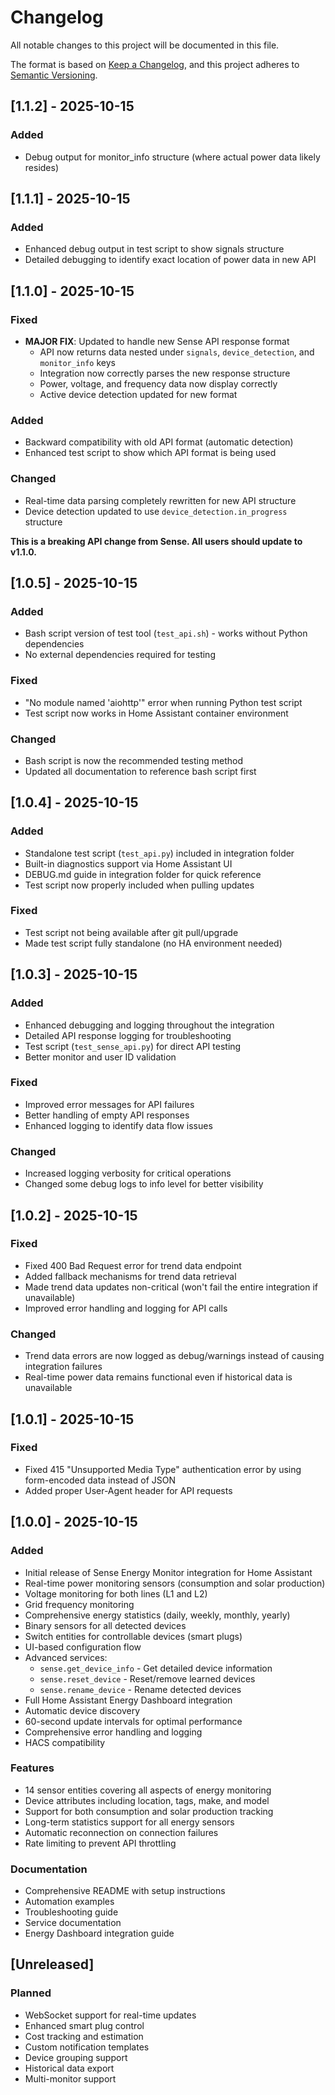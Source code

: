 # Changelog

All notable changes to this project will be documented in this file.

The format is based on [Keep a Changelog](https://keepachangelog.com/en/1.0.0/),
and this project adheres to [Semantic Versioning](https://semver.org/spec/v2.0.0.html).

## [1.1.2] - 2025-10-15

### Added
- Debug output for monitor_info structure (where actual power data likely resides)

## [1.1.1] - 2025-10-15

### Added
- Enhanced debug output in test script to show signals structure
- Detailed debugging to identify exact location of power data in new API

## [1.1.0] - 2025-10-15

### Fixed
- **MAJOR FIX**: Updated to handle new Sense API response format
  - API now returns data nested under `signals`, `device_detection`, and `monitor_info` keys
  - Integration now correctly parses the new response structure
  - Power, voltage, and frequency data now display correctly
  - Active device detection updated for new format

### Added
- Backward compatibility with old API format (automatic detection)
- Enhanced test script to show which API format is being used

### Changed
- Real-time data parsing completely rewritten for new API structure
- Device detection updated to use `device_detection.in_progress` structure

**This is a breaking API change from Sense. All users should update to v1.1.0.**

## [1.0.5] - 2025-10-15

### Added
- Bash script version of test tool (`test_api.sh`) - works without Python dependencies
- No external dependencies required for testing

### Fixed
- "No module named 'aiohttp'" error when running Python test script
- Test script now works in Home Assistant container environment

### Changed
- Bash script is now the recommended testing method
- Updated all documentation to reference bash script first

## [1.0.4] - 2025-10-15

### Added
- Standalone test script (`test_api.py`) included in integration folder
- Built-in diagnostics support via Home Assistant UI
- DEBUG.md guide in integration folder for quick reference
- Test script now properly included when pulling updates

### Fixed
- Test script not being available after git pull/upgrade
- Made test script fully standalone (no HA environment needed)

## [1.0.3] - 2025-10-15

### Added
- Enhanced debugging and logging throughout the integration
- Detailed API response logging for troubleshooting
- Test script (`test_sense_api.py`) for direct API testing
- Better monitor and user ID validation

### Fixed
- Improved error messages for API failures
- Better handling of empty API responses
- Enhanced logging to identify data flow issues

### Changed
- Increased logging verbosity for critical operations
- Changed some debug logs to info level for better visibility

## [1.0.2] - 2025-10-15

### Fixed
- Fixed 400 Bad Request error for trend data endpoint
- Added fallback mechanisms for trend data retrieval
- Made trend data updates non-critical (won't fail the entire integration if unavailable)
- Improved error handling and logging for API calls

### Changed
- Trend data errors are now logged as debug/warnings instead of causing integration failures
- Real-time power data remains functional even if historical data is unavailable

## [1.0.1] - 2025-10-15

### Fixed
- Fixed 415 "Unsupported Media Type" authentication error by using form-encoded data instead of JSON
- Added proper User-Agent header for API requests

## [1.0.0] - 2025-10-15

### Added
- Initial release of Sense Energy Monitor integration for Home Assistant
- Real-time power monitoring sensors (consumption and solar production)
- Voltage monitoring for both lines (L1 and L2)
- Grid frequency monitoring
- Comprehensive energy statistics (daily, weekly, monthly, yearly)
- Binary sensors for all detected devices
- Switch entities for controllable devices (smart plugs)
- UI-based configuration flow
- Advanced services:
  - `sense.get_device_info` - Get detailed device information
  - `sense.reset_device` - Reset/remove learned devices
  - `sense.rename_device` - Rename detected devices
- Full Home Assistant Energy Dashboard integration
- Automatic device discovery
- 60-second update intervals for optimal performance
- Comprehensive error handling and logging
- HACS compatibility

### Features
- 14 sensor entities covering all aspects of energy monitoring
- Device attributes including location, tags, make, and model
- Support for both consumption and solar production tracking
- Long-term statistics support for all energy sensors
- Automatic reconnection on connection failures
- Rate limiting to prevent API throttling

### Documentation
- Comprehensive README with setup instructions
- Automation examples
- Troubleshooting guide
- Service documentation
- Energy Dashboard integration guide

## [Unreleased]

### Planned
- WebSocket support for real-time updates
- Enhanced smart plug control
- Cost tracking and estimation
- Custom notification templates
- Device grouping support
- Historical data export
- Multi-monitor support

